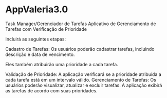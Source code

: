 # AppValeria3.0

Task Manager/Gerenciador de Tarefas
Aplicativo de Gerenciamento de Tarefas com Verificação de Prioridade

Incluirá as seguintes etapas:

Cadastro de Tarefas:
Os usuários poderão cadastrar tarefas, incluindo descrição e data de vencimento.

Eles também atribuirão uma prioridade a cada tarefa.

Validação de Prioridade:
A aplicação verificará se a prioridade atribuída a cada tarefa está em um intervalo válido.
Gerenciamento de Tarefas:
Os usuários poderão visualizar, atualizar e excluir tarefas. A aplicação exibirá as tarefas de acordo com suas prioridades.
